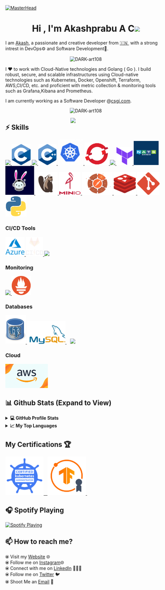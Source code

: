 [![MasterHead](https://static.vecteezy.com/system/resources/previews/000/693/934/original/dark-blue-technology-and-high-tech-abstract-background-vector.jpg)](https://akashprabu.netlify.app/)

<h1 align="center">Hi , I'm Akashprabu A C<img src="https://media.giphy.com/media/hvRJCLFzcasrR4ia7z/giphy.gif" width="35"></h1>


I am [Akash](https://akashprabu.netlify.app/), a passionate and creative developer from [🇮🇳 ](https://en.wikipedia.org/wiki/India)&nbsp;with a strong intrest in DevOps⚙️ and Software Development🤖.

<p align="center"><img align="center" src="https://github-readme-streak-stats.herokuapp.com/?user=DARK-art108&theme=algolia" alt="DARK-art108" /></p>

I ❤️ to work with Cloud-Native technologies and Golang ( Go ). I build robust, secure, and scalable infrastructures using Cloud-native technologies such as Kubernetes, Docker, Openshift, Terraform, AWS,CI/CD, etc. and proficient with metric collection & monitoring tools such as Grafana,Kibana and Prometheus.

I am currently working as a Software Developer @[csgi.com](https://www.csgi.com/).

<p align="center"> <img src="https://komarev.com/ghpvc/?username=DARK-art108&label=Profile%20views&color=0e75b6&style=plastic" alt="DARK-art108" /> </p>

<img align='right' src="https://i.pinimg.com/originals/50/44/30/50443067a22e6dd1ecc2d2e394d6e634.gif" width="300">

## :zap: Skills

<p float="left">
  <a href="https://golang.org/" target="_blank" >
    <img src="https://raw.githubusercontent.com/itsksaurabh/itsksaurabh/master/assets/golang.gif"  height="90" />
  </a>
  <a href="https://www.open-std.org/jtc1/sc22/wg14/" target="_blank" >
    <img src="https://github.com/Akash-HelloWorld3/Portfolio/blob/main/media/skills/c.png"  height="65" />
  </a>
   <a href="https://www.w3.org/wiki/The_web_standards_model_-_HTML_CSS_and_JavaScript" target="_blank" >
    <img src="https://raw.githubusercontent.com/itsksaurabh/itsksaurabh/master/assets/html-css-js.png" height="70" />
  </a>
  <a href="https://isocpp.org/" target="_blank" >
    <img src="https://github.com/Akash-HelloWorld3/Portfolio/blob/main/media/skills/cpp.png"  height="65" />
  </a>
  <a href="https://kubernetes.io/" target="_blank" >
    <img src="https://github.com/Akash-HelloWorld3/Portfolio/blob/main/media/skills/k8s.png"  height="80" />
  </a>
  <a href="https://www.redhat.com/en/technologies/cloud-computing/openshift" target="_blank" >
    <img src="https://github.com/Akash-HelloWorld3/Portfolio/blob/main/media/skills/openshift.gif"  height="70" />
  </a>
  <a href="https://www.docker.com/" target="_blank" >
    <img src="https://raw.githubusercontent.com/itsksaurabh/itsksaurabh/master/assets/docker.gif"  height="80" /> 
  </a>
  <a href="https://www.terraform.io/" target="_blank" >
    <img src="https://github.com/Akash-HelloWorld3/Portfolio/blob/main/media/skills/terraform.webp" width="50" />
  </a>
  <a href="https://docs.nats.io/" target="_blank" >
    <img src="https://github.com/Akash-HelloWorld3/Portfolio/blob/main/media/skills/natsjs.png"  height="75" />
  </a>
  </a>
    <a href="https://trino.io/" target="_blank" >
    <img src="https://github.com/Akash-HelloWorld3/Portfolio/blob/main/media/skills/trino.png" height="90" />
  </a>
  <a href="https://dbeaver.io/" target="_blank" >
    <img src="https://github.com/Akash-HelloWorld3/Portfolio/blob/main/media/skills/dbeaver.png" height="70" />
  </a>
  <a href="https://min.io/" target="_blank" >
    <img src="https://github.com/Akash-HelloWorld3/Portfolio/blob/main/media/skills/minio.png" height="70" />
  </a>
  <a href="https://www.postman.com/" target="_blank" >
    <img src="https://github.com/Akash-HelloWorld3/Portfolio/blob/main/media/skills/postman.gif" height="70" />
  </a>
  <a href="https://redis.io/" target="_blank" >
    <img src="https://github.com/Akash-HelloWorld3/Portfolio/blob/main/media/skills/redis.webp" height="70" />
  </a>
  <a href="https://git-scm.com/" target="_blank" >
    <img src="https://github.com/Akash-HelloWorld3/Portfolio/blob/main/media/skills/git.png" height="70" />
  </a>
  <a href="https://www.python.org/" target="_blank" >
    <img src="https://github.com/Akash-HelloWorld3/Portfolio/blob/main/media/skills/python.gif"  height="65" />
  </a>  
</p>

### CI/CD Tools
  
 <p float="left">
  <a href="https://azure.microsoft.com/en-in/products/devops" target="_blank" >
    <img src="https://github.com/Akash-HelloWorld3/Portfolio/blob/main/media/skills/azure.png" height="60" />
  </a>
  <a href="https://about.gitlab.com/topics/ci-cd/" target="_blank" >
    <img src="https://github.com/Akash-HelloWorld3/Portfolio/blob/main/media/skills/cicd.gif" height="60" />
  </a>
<!--  <a href="https://argo-cd.readthedocs.io/en/stable/" target="_blank" >
    <img src="https://github.com/Akash-HelloWorld3/Portfolio/blob/main/media/skills/argocd.png" height="90" />
  </a> -->
  <a href="https://www.jenkins.io/" target="_blank" >
    <img src="https://raw.githubusercontent.com/DARK-art108/ItsRitesh/master/assets/ll.png" height="70" />
  </a>
</p>

### Monitoring
  
 <p float="left">
  <a href="https://grafana.com/" target="_blank" >
    <img src="https://raw.githubusercontent.com/itsksaurabh/itsksaurabh/master/assets/grafana.gif" height="60" />
  </a>
  <a href="https://prometheus.io/" target="_blank" >
    <img src="https://github.com/Akash-HelloWorld3/Portfolio/blob/main/media/skills/prometheus.png" height="60" />
  </a>
</p>
 

### Databases
  
 <p float="left">
  <a href="https://www.postgresql.org/" target="_blank" >
    <img src="https://github.com/Akash-HelloWorld3/Portfolio/blob/main/media/skills/postgres.png" height="90" />
  </a>
  <a href="https://www.mysql.com/" target="_blank" >
    <img src="https://github.com/Akash-HelloWorld3/Portfolio/blob/main/media/skills/mysql.gif" width="120" />
  </a>&nbsp;&nbsp;
  <a href="https://www.mongodb.com/" target="_blank" >
    <img src="https://raw.githubusercontent.com/itsksaurabh/itsksaurabh/master/assets/mongo.gif" height="80" />
  </a>
</p>

### Cloud

  <a href="https://aws.amazon.com/" target="_blank" >
    <img src="https://github.com/Akash-HelloWorld3/Portfolio/blob/main/media/skills/aws.gif"  height="75" />
  </a>

  
  ## 📊 Github Stats (Expand to View) 
  
  <details>
  <summary><b>💻 GitHub Profile Stats</b></summary>

<p align="center"> <img src="https://github-stats-readme.dark-art108.vercel.app/api?username=DARK-art108&show_icons=true&theme=radical" alt="DARK-art108" />

</details>

  <details>
  <summary><b>📈 My Top Languages</b></summary>

<p align="center"> <img src="https://github-stats-readme.dark-art108.vercel.app/api/top-langs/?username=DARK-art108&layout=compact" alt="DARK-art108"/>

</details>

<!-- ## 📊 My Kaggle Stats 

![competition](https://road-to-kaggle-grandmaster.vercel.app/api/badges/ritesh2000/competition)
![dataset](https://road-to-kaggle-grandmaster.vercel.app/api/badges/ritesh2000/dataset)
![notebook](https://road-to-kaggle-grandmaster.vercel.app/api/badges/ritesh2000/notebook)
![discussion](https://road-to-kaggle-grandmaster.vercel.app/api/badges/ritesh2000/discussion) -->

## My Certifications 🏆

 <p float="left">
  <a href="https://www.credly.com/earner/earned/badge/1bb3a123-ed05-4601-9529-6b9d9333806a" target="_blank" >
    <img src="https://raw.githubusercontent.com/DARK-art108/DARK-art108/master/assets/cka_from_cncfsite__281_29.png" height="120" />&nbsp;&nbsp;
  </a>
  <a href="https://www.credly.com/badges/96226bee-15b6-4ab9-8d9d-9910bdc568f9" target="_blank" >
    <img src="https://raw.githubusercontent.com/DARK-art108/DARK-art108/master/assets/6708850e-76a3-4aa7-8220-6edcc9d7874f.png" width="120" />
  </a>&nbsp;&nbsp;
</p>



  
## 🎧 Spotify Playing 
  [<img src="https://spotify-readme.dark-art108.vercel.app/api/spotify-playing" alt=" Spotify Playing" width="450" />](https://open.spotify.com/user/316jsag3fisl42rcnnssu7jersee)
  
  
## 📫 How to reach me? 

  ⦿ Visit my [Website](https://akashprabu.netlify.app/) 🌐 <br>
  ⦿ Follow me on [Instagram](https://www.instagram.com/_c.r.a.z.y_killer_/)🌐 <br>
  ⦿ Connect with me on [LinkedIn](https://www.linkedin.com/in/akashprabu/) 👨🏻‍💻 <br>
  ⦿ Follow me on [Twitter](https://twitter.com/Akash_c18) 🐦 <br>
  ⦿ Shoot Me an [Email](mailto:appleakash202@gmail.com) 💌 <br>